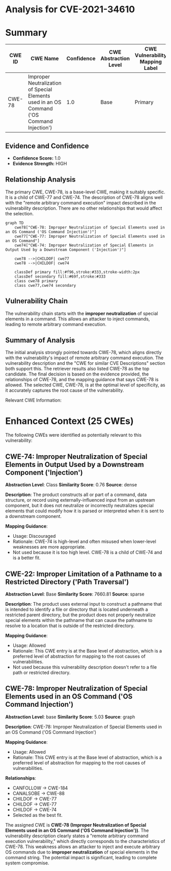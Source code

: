# Analysis for CVE-2021-34610

# Summary
| CWE ID | CWE Name | Confidence | CWE Abstraction Level | CWE Vulnerability Mapping Label | CWE-Vulnerability Mapping Notes |
|---|---|---|---|---|---|
| CWE-78 | Improper Neutralization of Special Elements used in an OS Command ('OS Command Injection') | 1.0 | Base | Primary | Allowed |

## Evidence and Confidence

*   **Confidence Score:** 1.0
*   **Evidence Strength:** HIGH

## Relationship Analysis
The primary CWE, CWE-78, is a base-level CWE, making it suitably specific. It is a child of CWE-77 and CWE-74. The description of CWE-78 aligns well with the "remote arbitrary command execution" impact described in the vulnerability description. There are no other relationships that would affect the selection.

```mermaid
graph TD
    cwe78["CWE-78: Improper Neutralization of Special Elements used in an OS Command ('OS Command Injection')"]
    cwe77["CWE-77: Improper Neutralization of Special Elements used in an OS Command"]
    cwe74["CWE-74: Improper Neutralization of Special Elements in Output Used by a Downstream Component ('Injection')"]

    cwe78 -->|CHILDOF| cwe77
    cwe78 -->|CHILDOF| cwe74

    classDef primary fill:#f96,stroke:#333,stroke-width:2px
    classDef secondary fill:#69f,stroke:#333
    class cwe78 primary
    class cwe77,cwe74 secondary
```

## Vulnerability Chain
The vulnerability chain starts with the **improper neutralization** of special elements in a command. This allows an attacker to inject commands, leading to remote arbitrary command execution.

## Summary of Analysis
The initial analysis strongly pointed towards CWE-78, which aligns directly with the vulnerability's impact of remote arbitrary command execution. The vulnerability description and the "CWE for similar CVE Descriptions" section both support this. The retriever results also listed CWE-78 as the top candidate. The final decision is based on the evidence provided, the relationships of CWE-78, and the mapping guidance that says CWE-78 is allowed.
The selected CWE, CWE-78, is at the optimal level of specificity, as it accurately captures the root cause of the vulnerability.

Relevant CWE Information:

# Enhanced Context (25 CWEs)
The following CWEs were identified as potentially relevant to this vulnerability:

## CWE-74: Improper Neutralization of Special Elements in Output Used by a Downstream Component ('Injection')
**Abstraction Level**: Class
**Similarity Score**: 0.76
**Source**: dense

**Description**:
The product constructs all or part of a command, data structure, or record using externally-influenced input from an upstream component, but it does not neutralize or incorrectly neutralizes special elements that could modify how it is parsed or interpreted when it is sent to a downstream component.

**Mapping Guidance**:
- Usage: Discouraged
- Rationale: CWE-74 is high-level and often misused when lower-level weaknesses are more appropriate.
- Not used because it is too high level. CWE-78 is a child of CWE-74 and is a better fit.

## CWE-22: Improper Limitation of a Pathname to a Restricted Directory ('Path Traversal')
**Abstraction Level**: Base
**Similarity Score**: 7660.81
**Source**: sparse

**Description**:
The product uses external input to construct a pathname that is intended to identify a file or directory that is located underneath a restricted parent directory, but the product does not properly neutralize special elements within the pathname that can cause the pathname to resolve to a location that is outside of the restricted directory.

**Mapping Guidance**:
- Usage: Allowed
- Rationale: This CWE entry is at the Base level of abstraction, which is a preferred level of abstraction for mapping to the root causes of vulnerabilities.
- Not used because this vulnerability description doesn't refer to a file path or restricted directory.

## CWE-78: Improper Neutralization of Special Elements used in an OS Command ('OS Command Injection')
**Abstraction Level**: base
**Similarity Score**: 5.03
**Source**: graph

**Description**:
CWE-78: Improper Neutralization of Special Elements used in an OS Command ('OS Command Injection')

**Mapping Guidance**:
- Usage: Allowed
- Rationale: This CWE entry is at the Base level of abstraction, which is a preferred level of abstraction for mapping to the root causes of vulnerabilities.

**Relationships**:
- CANFOLLOW -> CWE-184
- CANALSOBE -> CWE-88
- CHILDOF -> CWE-77
- CHILDOF -> CWE-77
- CHILDOF -> CWE-74
- Selected as the best fit.

The assigned CWE is **CWE-78 (Improper Neutralization of Special Elements used in an OS Command ('OS Command Injection'))**. The vulnerability description clearly states a "remote arbitrary command execution vulnerability," which directly corresponds to the characteristics of CWE-78. This weakness allows an attacker to inject and execute arbitrary OS commands due to **improper neutralization** of special elements in the command string. The potential impact is significant, leading to complete system compromise.